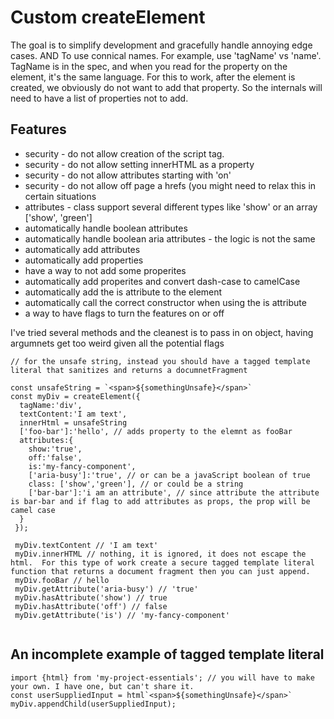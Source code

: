 # Custom createElement

The goal is to simplify development and gracefully handle annoying edge cases.
AND
To use connical names.  For example, use 'tagName' vs 'name'. TagName is in the spec, and when you read for the property on the element, it's the same language.
For this to work, after the element is created, we obviously do not want to add that property. So the internals will need to have a list of properties not to add.

## Features

* security - do not allow creation of the script tag.
* security - do not allow setting innerHTML as a property
* security - do not allow attributes starting with 'on'
* security - do not allow off page a hrefs (you might need to relax this in certain situations 
* attributes - class support several different types like 'show' or an array ['show', 'green']
* automatically handle boolean attributes
* automatically handle boolean aria attributes - the logic is not the same
* automatically add attributes
* automatically add properties
* have a way to not add some properites
* automatically add properites and convert dash-case to camelCase
* automatically add the is attribute to the element 
* automatically call the correct constructor when using the is attribute
* a way to have flags to turn the features on or off

I've tried several methods and the cleanest is to pass in on object, having argumnets get too weird given all the potential flags

```
// for the unsafe string, instead you should have a tagged template literal that sanitizes and returns a documnetFragment

const unsafeString = `<span>${somethingUnsafe}</span>`
const myDiv = createElement({
  tagName:'div',
  textContent:'I am text',
  innerHtml = unsafeString
  ['foo-bar']:'hello', // adds property to the elemnt as fooBar
  attributes:{
    show:'true',
    off:'false',
    is:'my-fancy-component',
    ['aria-busy']:'true', // or can be a javaScript boolean of true
    class: ['show','green'], // or could be a string
    ['bar-bar']:'i am an attribute', // since attribute the attribute is bar-bar and if flag to add attributes as props, the prop will be camel case
  }
 });
 
 myDiv.textContent // 'I am text'
 myDiv.innerHTML // nothing, it is ignored, it does not escape the html.  For this type of work create a secure tagged template literal function that returns a document fragment then you can just append.
 myDiv.fooBar // hello
 myDiv.getAttribute('aria-busy') // 'true'
 myDiv.hasAttribute('show') // true
 myDiv.hasAttribute('off') // false
 myDiv.getAttribute('is') // 'my-fancy-component'
 
```

## An incomplete example of tagged template literal
```
import {html} from 'my-project-essentials'; // you will have to make your own. I have one, but can't share it.
const userSuppliedInput = html`<span>${somethingUnsafe}</span>`
myDiv.appendChild(userSuppliedInput);

```
